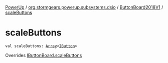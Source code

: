 [PowerUp](../../index.md) / [org.stormgears.powerup.subsystems.dsio](../index.md) / [ButtonBoard2018V1](index.md) / [scaleButtons](./scale-buttons.md)

# scaleButtons

`val scaleButtons: `[`Array`](https://kotlinlang.org/api/latest/jvm/stdlib/kotlin/-array/index.html)`<`[`IButton`](../../org.stormgears.utils.dsio/-i-button/index.md)`>`

Overrides [IButtonBoard.scaleButtons](../-i-button-board/scale-buttons.md)

